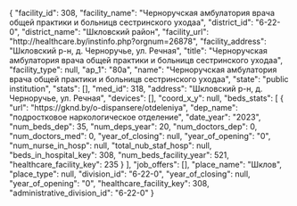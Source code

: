{
    "facility_id": 308,
    "facility_name": "Черноручская амбулатория врача общей практики и больницв сестринского уходаа",
    "district_id": "6-22-0",
    "district_name": "Шкловский район",
    "facility_url": "http:\/\/healthcare.by\/instinfo.php?orgnum=26878",
    "facility_address": "Шкловский р-н, д. Черноручье, ул. Речная",
    "title": "Черноручская амбулатория врача общей практики и больницв сестринского уходаа",
    "facility_type": null,
    "ap_1": "80а",
    "name": "Черноручская амбулатория врача общей практики и больницв сестринского уходаа",
    "state": "public institution",
    "stats": [],
    "med_id": 318,
    "address": "Шкловский р-н, д. Черноручье, ул. Речная",
    "devices": [],
    "coord_x_y": null,
    "beds_stats": [
        {
            "url": "https:\/\/gknd.by\/o-dispansere\/otdeleniya",
            "dep_name": "подростковое наркологическое отделение",
            "date_year": "2023",
            "num_beds_dep": 35,
            "num_deps_year": 20,
            "num_doctors_dep": 0,
            "num_doctors_med": 0,
            "year_of_closing": null,
            "year_of_opening": "0",
            "num_nurse_in_hosp": null,
            "total_nub_staf_hosp": null,
            "beds_in_hospital_key": 308,
            "num_beds_facility_year": 521,
            "healthcare_facility_key": 235
        }
    ],
    "job_offers": [],
    "place_name": "Шклов",
    "place_type": null,
    "division_id": "6-22-0",
    "year_of_closing": null,
    "year_of_opening": "0",
    "healthcare_facility_key": 308,
    "administrative_division_id": "6-22-0"
}